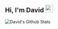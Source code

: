 ## Hi, I'm David <img src="https://raw.githubusercontent.com/thecokerdavid/thecokerdavid/main/gifs/wave.gif" width="25px" height = "25px">

![David's Github Stats](https://metrics.lecoq.io/thecokerdavid)
